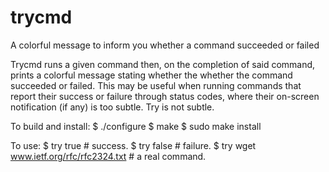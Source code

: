 # trycmd
A colorful message to inform you whether a command succeeded or failed

Trycmd runs a given command then, on the completion of said command, prints
a colorful message stating whether the whether the command succeeded or
failed. This may be useful when running commands that report their success
or failure through status codes, where their on-screen notification (if any)
is too subtle. Try is not subtle.

To build and install:
$ ./configure
$ make
$ sudo make install

To use:
$ try true   # success.
$ try false  # failure.
$ try wget www.ietf.org/rfc/rfc2324.txt  # a real command.
